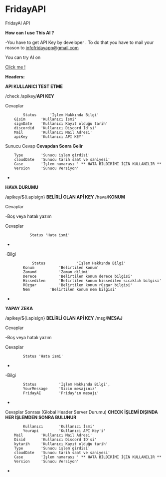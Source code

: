 # FridayAPI
FridayAI API 

**How can I use This AI ?**

-You have to get API Key by developer . To do that you have to mail your reason to infofridayapp@gmail.com

You can try AI on  

[Click me !](https://console.dialogflow.com/api-client/demo/embedded/fridayai "Try FridayAI")



**Headers:**
				

**API KULLANICI TEST ETME**

/check
	/apikey/**API KEY**

	
Cevaplar

	
	        Status      'İşlem Hakkında Bilgi'
		Gisim       'Kullanıcı İsmi'
		signDate    'Kullanıcı Kayıt olduğu tarih'
		discordid   'Kullanıcı Discord İd'si'
		Mail 	    'Kullanıcı Mail Adresi'
		apiKey 	    'Kullanıcı API KEY'
	 
Sunucu Cevap		 **Cevapdan Sonra Gelir**
			
		Type   		'Sunucu işlem girdisi'
		cloudDate 	'Sunucu tarih saat ve saniyesi'
		Case		'İşlem numarası ' ** HATA BİLDİRİMİ İÇİN KULLANILIR **
		Version 	'Sunucu Versiyon'			
			
-

**HAVA DURUMU**

/apikey/${i.apisign} **BELİRLİ OLAN APİ KEY**
			/hava/**KONUM**

Cevaplar 

-Boş veya hatalı yazım

Cevaplar
				
		       Status 'Hata ismi'
		
-		

-Bilgi			

		        Status      		'İşlem Hakkında Bilgi'
			Konum			'Belirtilen konum'
			Zamand			'Zaman dilimi'
			Derece			'Belirtilen konum derece bilgisi'
			Hissedilen 		'Belirtilen konum hissedilen sıcaklık bilgisi'
			Rüzgar     		'Belirtilen konum rüzgar bilgisi'
			Nem			'Belirtilen konum nem bilgisi'

-

**YAPAY ZEKA**

/apikey/${i.apisign} **BELİRLİ OLAN APİ KEY**
			/msg/**MESAJ**
		
Cevaplar 

-Boş veya hatalı yazım

Cevaplar
				
		   	Status 'Hata ismi'
		
-	
	
-Bilgi
	
			Status			'İşlem Hakkında Bilgi',
			YourMessage		'Sizin mesajınız' 
			FridayAI		'Friday'ın mesajı'
	
-



Cevaplar Sonrası (Global Header Server Durumu) **CHECK İŞLEMİ DIŞINDA HER İŞLEMDEN SONRA BULUNUR**
		
		
	        Kullanıcı       'Kullanıcı İsmi'
	        Yourapi         'Kullanıcı API Key'i'
		Mail 		'Kullanıcı Mail Adresi'
		Disid 		'Kullanıcı Discord ID'si'
		kytarih		'Kullanıcı Kayıt olduğu tarih' 
		Type   		'Sunucu işlem girdisi'
		cloudDate 	'Sunucu tarih saat ve saniyesi'
		Case		'İşlem numarası ' ** HATA BİLDİRİMİ İÇİN KULLANILIR **
		Version 	'Sunucu Versiyon'			
-	
